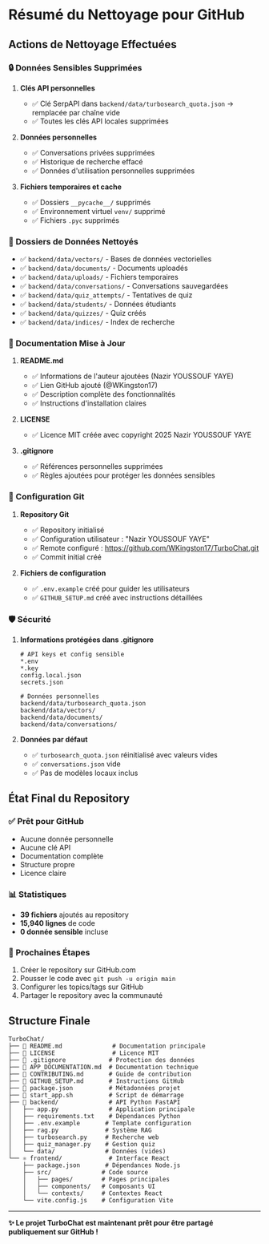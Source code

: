 # Résumé du Nettoyage pour GitHub

## Actions de Nettoyage Effectuées

### 🔒 Données Sensibles Supprimées

1. **Clés API personnelles**
   - ✅ Clé SerpAPI dans `backend/data/turbosearch_quota.json` → remplacée par chaîne vide
   - ✅ Toutes les clés API locales supprimées

2. **Données personnelles**
   - ✅ Conversations privées supprimées
   - ✅ Historique de recherche effacé
   - ✅ Données d'utilisation personnelles supprimées

3. **Fichiers temporaires et cache**
   - ✅ Dossiers `__pycache__/` supprimés
   - ✅ Environnement virtuel `venv/` supprimé
   - ✅ Fichiers `.pyc` supprimés

### 📁 Dossiers de Données Nettoyés

- ✅ `backend/data/vectors/` - Bases de données vectorielles
- ✅ `backend/data/documents/` - Documents uploadés
- ✅ `backend/data/uploads/` - Fichiers temporaires
- ✅ `backend/data/conversations/` - Conversations sauvegardées
- ✅ `backend/data/quiz_attempts/` - Tentatives de quiz
- ✅ `backend/data/students/` - Données étudiants
- ✅ `backend/data/quizzes/` - Quiz créés
- ✅ `backend/data/indices/` - Index de recherche

### 📝 Documentation Mise à Jour

1. **README.md**
   - ✅ Informations de l'auteur ajoutées (Nazir YOUSSOUF YAYE)
   - ✅ Lien GitHub ajouté (@WKingston17)
   - ✅ Description complète des fonctionnalités
   - ✅ Instructions d'installation claires

2. **LICENSE**
   - ✅ Licence MIT créée avec copyright 2025 Nazir YOUSSOUF YAYE

3. **.gitignore**
   - ✅ Références personnelles supprimées
   - ✅ Règles ajoutées pour protéger les données sensibles

### 🔧 Configuration Git

1. **Repository Git**
   - ✅ Repository initialisé
   - ✅ Configuration utilisateur : "Nazir YOUSSOUF YAYE"
   - ✅ Remote configuré : https://github.com/WKingston17/TurboChat.git
   - ✅ Commit initial créé

2. **Fichiers de configuration**
   - ✅ `.env.example` créé pour guider les utilisateurs
   - ✅ `GITHUB_SETUP.md` créé avec instructions détaillées

### 🛡️ Sécurité

1. **Informations protégées dans .gitignore**
   ```
   # API keys et config sensible
   *.env
   *.key
   config.local.json
   secrets.json
   
   # Données personnelles
   backend/data/turbosearch_quota.json
   backend/data/vectors/
   backend/data/documents/
   backend/data/conversations/
   ```

2. **Données par défaut**
   - ✅ `turbosearch_quota.json` réinitialisé avec valeurs vides
   - ✅ `conversations.json` vide
   - ✅ Pas de modèles locaux inclus

## État Final du Repository

### ✅ Prêt pour GitHub
- Aucune donnée personnelle
- Aucune clé API
- Documentation complète
- Structure propre
- Licence claire

### 📊 Statistiques
- **39 fichiers** ajoutés au repository
- **15,940 lignes** de code
- **0 donnée sensible** incluse

### 🚀 Prochaines Étapes

1. Créer le repository sur GitHub.com
2. Pousser le code avec `git push -u origin main`
3. Configurer les topics/tags sur GitHub
4. Partager le repository avec la communauté

## Structure Finale

```
TurboChat/
├── 📄 README.md              # Documentation principale
├── 📄 LICENSE                # Licence MIT
├── 📄 .gitignore            # Protection des données
├── 📄 APP_DOCUMENTATION.md  # Documentation technique
├── 📄 CONTRIBUTING.md       # Guide de contribution
├── 📄 GITHUB_SETUP.md       # Instructions GitHub
├── 📄 package.json          # Métadonnées projet
├── 🔧 start_app.sh          # Script de démarrage
├── 🐍 backend/              # API Python FastAPI
│   ├── app.py              # Application principale
│   ├── requirements.txt    # Dépendances Python
│   ├── .env.example       # Template configuration
│   ├── rag.py             # Système RAG
│   ├── turbosearch.py     # Recherche web
│   ├── quiz_manager.py    # Gestion quiz
│   └── data/              # Données (vides)
└── ⚛️ frontend/             # Interface React
    ├── package.json       # Dépendances Node.js
    ├── src/              # Code source
    │   ├── pages/        # Pages principales
    │   ├── components/   # Composants UI
    │   └── contexts/     # Contextes React
    └── vite.config.js    # Configuration Vite
```

---

**✨ Le projet TurboChat est maintenant prêt pour être partagé publiquement sur GitHub !** 